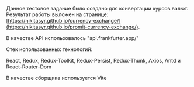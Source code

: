 Данное тестовое задание было создано для конвертации курсов валют. Результат работы выложен на странице: [https://nikitasyr.github.io/currency-exchange/](https://nikitasyr.github.io/promit-currency-exchange/).

В качестве API использовалось "api.frankfurter.app/" 

Стек использованных технологий:

React, Redux, Redux-Toolkit, Redux-Persist, Redux-Thunk, Axios, Antd и React-Router-Dom

В качестве сборщика используется Vite
